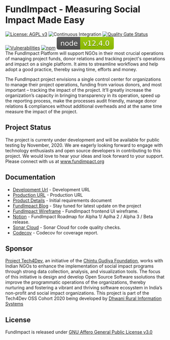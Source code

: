 # FundImpact - Measuring Social Impact Made Easy

[![License: AGPL v3](https://img.shields.io/badge/License-AGPL%20v3-blue.svg)](https://www.gnu.org/licenses/agpl-3.0)
![Continuous Integration](https://github.com/FundImpact/fundimpact-frontend/workflows/Continuous%20Integration/badge.svg)
[![Quality Gate Status](https://sonarcloud.io/api/project_badges/measure?project=FundImpact_fundimpact-frontend&metric=alert_status)](https://sonarcloud.io/dashboard?id=FundImpact_fundimpact-frontend)
[![Vulnerabilities](https://sonarcloud.io/api/project_badges/measure?project=FundImpact_fundimpact-frontend&metric=vulnerabilities)](https://sonarcloud.io/dashboard?id=FundImpact_fundimpact-frontend)
[![npm](https://img.shields.io/npm/v/npm)](https://blog.npmjs.org/post/626732790304686080/release-6148)
[![node](node_min_requirement.svg)](https://nodejs.org/ar/blog/release/v12.4.0/)     
The FundImpact Platform will support NGOs in their most crucial operations of managing project funds, donor relations and tracking project's operations and impact on a single platform. It aims to streamline workflows and help adopt a good practice, thereby saving time, efforts and money.

The FundImpact project envisions a single control center for organizations to manage their project operations, funding from various donors, and most important – tracking the impact of the project. It’ll greatly increase the organization’s capacity in bringing transparency in its operation, speed up the reporting process, make the processes audit friendly, manage donor relations & compliances without additional overheads and at the same time measure the impact of the project.

## Project Status

The project is currenty under development and will be available for public testing by November, 2020. We are eagerly looking forward to engage with technology enthusiasts and open source developers in contributing to this project. We would love to hear your ideas and look forward to your support. Please connect with us at www.fundimpact.org

## Documentation

-   [Development Url](https://development--fundimpact.netlify.app/dashboard) - Development URL
-   [Production URL](https://fundimpact.netlify.app/dashboard) - Production URL
-   [Product Details](https://docs.google.com/document/d/1DUwxyTzEUlFDx2eQFit-iVTMxgFJQAMAOn6ZdcUvE04/edit) - Initial requirements document
-   [FundImpact Blog](https://chintugudiya.org/tag/fundimpact/) - Stay tuned for latest update on the project
-   [FundImpact Wireframe](https://xd.adobe.com/view/a9028067-aec8-42dc-a889-9c080b7d8a62-fc51/screen/e040b0bd-1989-4ad6-bda9-f2fac5e5869d/?fullscreen) - FundImpact frontend UI wireframe.
-   [Notion](https://www.notion.so/bd77a70f47d84abe9476d1f8f98c4a25?v=bf5b17688d834a7dbb8eeb7eb6bafecd) - FundImpact Roadmap for Alpha 1/ Aplha 2 / Alpha 3 / Beta release.
-   [Sonar Cloud](https://sonarcloud.io/dashboard?id=FundImpact_fundimpact-frontend) - Sonar Cloud for code quality checks.
-   [Codecov](https://codecov.io/gh/FundImpact/fundimpact-frontend) - Codecov for coverage report.

## Sponsor

[Project Tech4Dev](https://chintugudiya.org/tech4dev/), an initiative of the [Chintu Gudiya Foundation](https://chintugudiya.org/), works with Indian NGOs to enhance the implementation of social impact programs through strong data collection, analysis, and visualization tools. The focus of this initiative is design and develop Open Source Software ssolutions that improve the programmatic operations of the organizations, thereby nurturing and fostering a vibrant and thriving software ecosystem in India’s non-profit and social impact organizations.
This project is part of the Tech4Dev OSS Cohort 2020 being developed by [Dhwani Rural Information Systems](https://dhwaniris.in)

## License

FundImpact is released under [GNU Affero General Public License v3.0](https://www.gnu.org/licenses/agpl-3.0)
